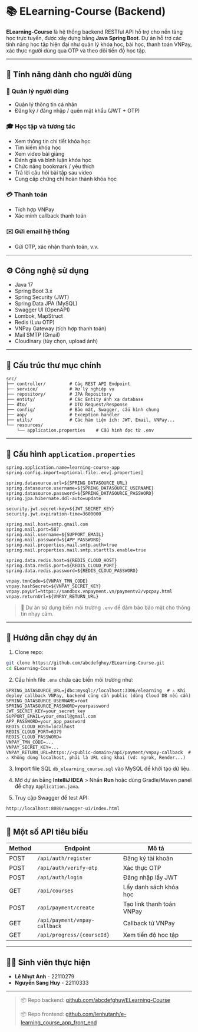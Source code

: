 # 📚 ELearning-Course (Backend)

**ELearning-Course** là hệ thống backend RESTful API hỗ trợ cho nền tảng học trực tuyến, được xây dựng bằng **Java Spring Boot**. Dự án hỗ trợ các tính năng học tập hiện đại như quản lý khóa học, bài học, thanh toán VNPay, xác thực người dùng qua OTP và theo dõi tiến độ học tập.

---

## 🚀 Tính năng dành cho người dùng

### 👤 Quản lý người dùng
  - Quản lý thông tin cá nhân
  - Đăng ký / đăng nhập / quên mật khẩu (JWT + OTP)
### 🎓 Học tập và tương tác
  - Xem thông tin chi tiết khóa học
  - Tìm kiếm khóa học
  - Xem video bài giảng
  - Đánh giá và bình luận khóa học
  - Chức năng bookmark / yêu thích
  - Trả lời câu hỏi bài tập sau video
  - Cung cấp chứng chỉ hoàn thành khóa học
### 💳 Thanh toán
  - Tích hợp VNPay
  - Xác minh callback thanh toán
### ✉️ Gửi email hệ thống
  - Gửi OTP, xác nhận thanh toán, v.v.

---

## ⚙️ Công nghệ sử dụng

- Java 17
- Spring Boot 3.x
- Spring Security (JWT)
- Spring Data JPA (MySQL)
- Swagger UI (OpenAPI)
- Lombok, MapStruct
- Redis (Lưu OTP)
- VNPay Gateway (tích hợp thanh toán)
- Mail SMTP (Gmail)
- Cloudinary (tùy chọn, upload ảnh)

---

## 📁 Cấu trúc thư mục chính

```
src/
├── controller/         # Các REST API Endpoint
├── service/            # Xử lý nghiệp vụ
├── repository/         # JPA Repository
├── entity/             # Các Entity ánh xạ database
├── dto/                # DTO Request/Response
├── config/             # Bảo mật, Swagger, cấu hình chung
├── aop/                # Exception handler
├── utils/              # Các hàm tiện ích: JWT, Email, VNPay...
└── resources/
    └── application.properties    # Cấu hình đọc từ .env
```

---

## 🔧 Cấu hình `application.properties`

```properties
spring.application.name=learning-course-app
spring.config.import=optional:file:.env[.properties]

spring.datasource.url=${SPRING_DATASOURCE_URL}
spring.datasource.username=${SPRING_DATASOURCE_USERNAME}
spring.datasource.password=${SPRING_DATASOURCE_PASSWORD}
spring.jpa.hibernate.ddl-auto=update

security.jwt.secret-key=${JWT_SECRET_KEY}
security.jwt.expiration-time=3600000

spring.mail.host=smtp.gmail.com
spring.mail.port=587
spring.mail.username=${SUPPORT_EMAIL}
spring.mail.password=${APP_PASSWORD}
spring.mail.properties.mail.smtp.auth=true
spring.mail.properties.mail.smtp.starttls.enable=true

spring.data.redis.host=${REDIS_CLOUD_HOST}
spring.data.redis.port=${REDIS_CLOUD_PORT}
spring.data.redis.password=${REDIS_CLOUD_PASSWORD}

vnpay.tmnCode=${VNPAY_TMN_CODE}
vnpay.hashSecret=${VNPAY_SECRET_KEY}
vnpay.payUrl=https://sandbox.vnpayment.vn/paymentv2/vpcpay.html
vnpay.returnUrl=${VNPAY_RETURN_URL}
```

> 🔐 Dự án sử dụng biến môi trường `.env` để đảm bảo bảo mật cho thông tin nhạy cảm.

---

## 🏁 Hướng dẫn chạy dự án

1. Clone repo:
```bash
git clone https://github.com/abcdefghuy/ELearning-Course.git
cd ELearning-Course
```

2. Cấu hình file `.env` chứa các biến môi trường như:
```env
SPRING_DATASOURCE_URL=jdbc:mysql://localhost:3306/elearning  # ⚠️ Khi deploy callback VNPay, backend cũng cần public (dùng Cloud DB nếu cần)
SPRING_DATASOURCE_USERNAME=root
SPRING_DATASOURCE_PASSWORD=yourpassword
JWT_SECRET_KEY=your_secret_key
SUPPORT_EMAIL=your_email@gmail.com
APP_PASSWORD=your_app_password
REDIS_CLOUD_HOST=localhost
REDIS_CLOUD_PORT=6379
REDIS_CLOUD_PASSWORD=
VNPAY_TMN_CODE=...
VNPAY_SECRET_KEY=...
VNPAY_RETURN_URL=https://<public-domain>/api/payment/vnpay-callback  # ⚠️ Không dùng localhost, phải là URL công khai (vd: ngrok, Render...)
```

3. Import file SQL `db_elearning_course.sql` vào MySQL để khởi tạo dữ liệu.

4. Mở dự án bằng **IntelliJ IDEA** > Nhấn **Run** hoặc dùng Gradle/Maven panel để chạy `Application.java`.

5. Truy cập Swagger để test API:
```
http://localhost:8080/swagger-ui/index.html
```

---

## 📌 Một số API tiêu biểu

| Method | Endpoint | Mô tả |
|--------|----------|-------|
| POST | `/api/auth/register` | Đăng ký tài khoản |
| POST | `/api/auth/verify-otp` | Xác thực OTP |
| POST | `/api/auth/login` | Đăng nhập lấy JWT |
| GET  | `/api/courses` | Lấy danh sách khóa học |
| POST | `/api/payment/create` | Tạo link thanh toán VNPay |
| GET  | `/api/payment/vnpay-callback` | Callback từ VNPay |
| GET  | `/api/progress/{courseId}` | Xem tiến độ học tập |

---

## 👨‍🎓 Sinh viên thực hiện

- **Lê Nhựt Anh** - 22110279  
- **Nguyễn Sang Huy** - 22110333  

---

> 📦 Repo backend: [github.com/abcdefghuy/ELearning-Course](https://github.com/abcdefghuy/ELearning-Course)
>  
> 📦 Repo frontend: [github.com/lenhutanh/e-learning_course_app_front_end](https://github.com/lenhutanh/e-learning_course_app_front_end)
